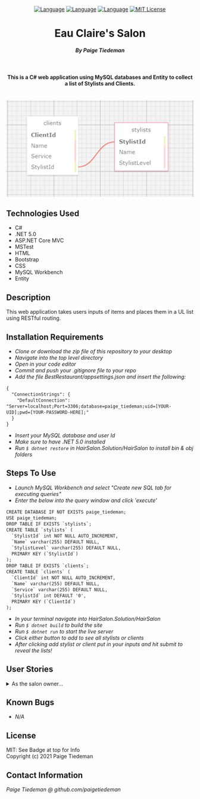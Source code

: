<div align="center">

[![Language][language-shield]][language-url]
[![Language][languageH-shield]][languageH-url]
[![Language][languageC-shield]][languageC-url]
[![MIT License][license-shield]][license-url]


# Eau Claire's Salon


#### _By Paige Tiedeman_  

<br>

#### This is a C# web application using MySQL databases and Entity to collect a list of Stylists and Clients.  

<br>
  
  <img src="HairSalon/wwwroot/img/RelationshipTable.png">

</div>

## Technologies Used

* C#
* .NET 5.0
* ASP.NET Core MVC
* MSTest
* HTML 
* Bootstrap
* CSS
* MySQL Workbench
* Entity

## Description

This web application takes users inputs of items and places them in a UL list using RESTful routing.

## Installation Requirements

* _Clone or download the zip file of this repository to your desktop_
* _Navigate into the top level directory_
* _Open in your code editor_
* _Commit and push your .gitignore file to your repo_
* _Add the file BestRestaurant/appsettings.json and insert the following:_
```
{
  "ConnectionStrings": {
    "DefaultConnection": "Server=localhost;Port=3306;database=paige_tiedeman;uid=[YOUR-UID];pwd=[YOUR-PASSWORD-HERE];"
  }
}
```
* _Insert your MySQL database and user Id_
* _Make sure to have .NET 5.0 installed_
* _Run `$ dotnet restore` in HairSalon.Solution/HairSalon to install bin & obj folders_



## Steps To Use
* _Launch MySQL Workbench and select "Create new SQL tab for executing queries"_
* _Enter the below into the query window and click 'execute'_
```
CREATE DATABASE IF NOT EXISTS paige_tiedeman;
USE paige_tiedeman;
DROP TABLE IF EXISTS `stylists`;
CREATE TABLE `stylists` (
  `StylistId` int NOT NULL AUTO_INCREMENT,
  `Name` varchar(255) DEFAULT NULL,
  `StylistLevel` varchar(255) DEFAULT NULL,
  PRIMARY KEY (`StylistId`)
);
DROP TABLE IF EXISTS `clients`;
CREATE TABLE `clients` (
  `ClientId` int NOT NULL AUTO_INCREMENT,
  `Name` varchar(255) DEFAULT NULL,
  `Service` varchar(255) DEFAULT NULL,
  `StylistId` int DEFAULT '0',
  PRIMARY KEY (`ClientId`)
);
```
* _In your terminal navigate into HairSalon.Solution/HairSalon_
* _Run `$ dotnet build` to build the site_
* _Run `$ dotnet run` to start the live server_
* _Click either button to add to see all stylists or clients_
* _After clicking add stylist or client put in your inputs and hit submit to reveal the lists!_

## User Stories

<details>
<summary>As the salon owner...</summary>

* I need to be able to see a list of all stylists.  
* I need to be able to select a stylist, see their details, and see a list of all clients that belong to that stylist.  
* I need to add new stylists to our system when they are hired.  
* I need to be able to add new clients to a specific stylist. I should not be able to add a client if no stylists have been added.  
</details>

## Known Bugs

* _N/A_

## License

MIT: See Badge at top for Info  
Copyright (c) 2021 Paige Tiedeman  

## Contact Information

_Paige Tiedeman @ github.com/paigetiedeman_  

[license-shield]: https://img.shields.io/badge/License-MIT-blue
[license-url]: https://opensource.org/licenses/MIT
[language-shield]: https://img.shields.io/badge/Language-C%23-green
[language-url]: https://docs.microsoft.com/en-us/dotnet/csharp/
[LanguageH-shield]: https://img.shields.io/badge/Language-HTML-red
[LanguageH-url]: https://developer.mozilla.org/en-US/docs/Web/HTML
[LanguageC-shield]: https://img.shields.io/badge/Language-CSS-blueviolet
[LanguageC-url]: https://developer.mozilla.org/en-US/docs/Web/CSS